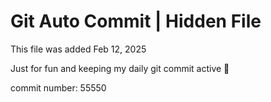 # Git Auto Commit | Hidden File

This file was added Feb 12, 2025

Just for fun and keeping my daily git commit active 🤪

commit number: 55550
